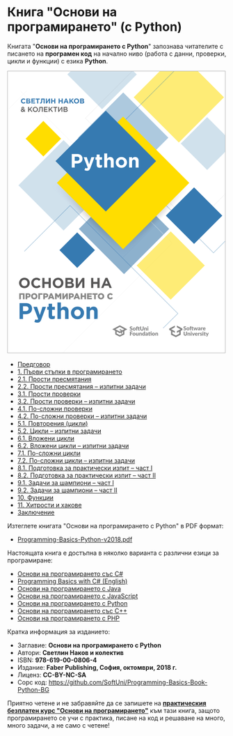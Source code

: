 # Книга "Основи на програмирането" (с Python)

Книгата "**Основи на програмирането с Python**" запознава читателите с писането на **програмен код** на начално ниво (работа с данни, проверки, цикли и функции) с езика **Python**.

<a href="https://github.com/SoftUni/Programming-Basics-Book-Python-BG/blob/master/resources/Programming-Basics-Python-v2018.pdf"><img src="/assets/Python-Programming-Basics-Book-Cover.png" alt="Книга основи на програмирането с Python - корица" class="readme-book-cover-image" /></a>

* [Предговор](chapter-00-preface.md)
* [1. Първи стъпки в програмирането](chapter-01-first-steps-in-programming.md)
* [2.1. Прости пресмятания](chapter-02-simple-calculations.md)
* [2.2. Прости пресмятания – изпитни задачи](chapter-02-simple-calculations-exam-problems.md#simple-calculations)
* [3.1. Прости проверки](chapter-03-simple-conditions.md)
* [3.2. Прости проверки – изпитни задачи](chapter-03-simple-conditions-exam-problems.md)
* [4.1. По-сложни проверки](chapter-04-complex-conditions.md)
* [4.2. По-сложни проверки – изпитни задачи](chapter-04-complex-conditions-exam-problems.md)
* [5.1. Повторения (цикли)](chapter-05-loops.md)
* [5.2. Цикли – изпитни задачи](chapter-05-loops-exam-problems.md)
* [6.1. Вложени цикли](chapter-06-nested-loops.md)
* [6.2. Вложени цикли – изпитни задачи](chapter-06-nested-loops-exam-problems.md)
* [7.1. По-сложни цикли](chapter-07-complex-loops.md)
* [7.2. По-сложни цикли – изпитни задачи](chapter-07-complex-loops-exam-problems.md)
* [8.1. Подготовка за практически изпит – част I](chapter-08-exam-preparation.md)
* [8.2. Подготовка за практически изпит – част II](chapter-08-exam-preparation-part-2.md)
* [9.1. Задачи за шампиони – част I](chapter-09-problems-for-champions.md)
* [9.2. Задачи за шампиони – част II](chapter-09-problems-for-champions-part-2.md)
* [10. Функции](chapter-10-functions.md)
* [11. Хитрости и хакове](chapter-11-tricks-and-hacks.md)
* [Заключение](chapter-12-conclusion.md)

Изтеглете книгата "Основи на програмирането с Python" в PDF формат:
* <a href="https://github.com/SoftUni/Programming-Basics-Book-Python-BG/blob/master/resources/Programming-Basics-Python-v2018.pdf">Programming-Basics-Python-v2018.pdf</a>

Настоящата книга е достъпна в няколко варианта с различни езици за програмиране:
* [Основи на програмирането със C#](https://csharp-book.softuni.bg)
* [Programming Basics with C# (English)](https://csharp-book.softuni.org)
* [Основи на програмирането с Java](https://java-book.softuni.bg)
* [Основи на програмирането с JavaScript](https://js-book.softuni.bg)
* [Основи на програмирането с Python](https://python-book.softuni.bg)
* [Основи на програмирането със C++](https://cpp-book.softuni.bg)
* [Основи на програмирането с PHP](https://php-book.softuni.bg)

Кратка информация за изданието:
* Заглавие: **Основи на програмирането с Python**
* Автори: **Светлин Наков и колектив**
* ISBN: **978-619-00-0806-4**
* Издание: **Faber Publishing, София, октомври, 2018 г.**
* Лиценз: **CC-BY-NC-SA**
* Сорс код: https://github.com/SoftUni/Programming-Basics-Book-Python-BG

Приятно четене и не забравяйте да се запишете на [**практическия безплатен курс "Основи на програмирането"**](https://softuni.bg/apply) към тази книга, защото програмирането се учи с практика, писане на код и решаване на много, много задачи, а не само с четене!
